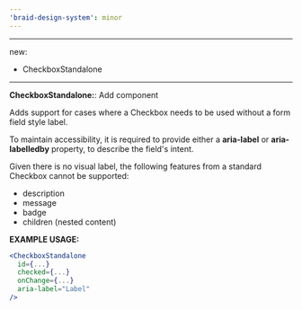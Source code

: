 ```yaml
---
'braid-design-system': minor
---
```


---
new:
  - CheckboxStandalone
---

**CheckboxStandalone:**: Add component

Adds support for cases where a Checkbox needs to be used without a form field style label.

To maintain accessibility, it is required to provide either a **aria-label** or **aria-labelledby** property, to describe the field's intent.

Given there is no visual label, the following features from a standard Checkbox cannot be supported:
- description
- message
- badge
- children (nested content)

**EXAMPLE USAGE:**
```jsx
<CheckboxStandalone
  id={...}
  checked={...}
  onChange={...}
  aria-label="Label"
/>
```
